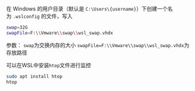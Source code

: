 在 Windows 的用户目录（默认是 `C:\Users\{username}`）下创建一个名为 `.wslconfig` 的文件，写入
```bash
swap=32G
swapFile=F:\\Vmware\\swap\\wsl_swap.vhdx
```

参数：
`swap`为交换内存的大小
`swapFile=F:\\Vmware\\swap\\wsl_swap.vhdx`为存放路径

可以在WSL中安装`htop`文件进行监控
```bash
sudo apt install htop
htop
```